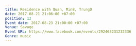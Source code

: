 ```yaml
---
title: Residence with Quan, Min8, TrungD
date: 2017-08-21 21:06:00 +07:00
position: 13
Event date: 2017-08-23 21:00:00 +07:00
Venue: Savage
Event URL: https://www.facebook.com/events/292463231232336
Genre: music
---
```


